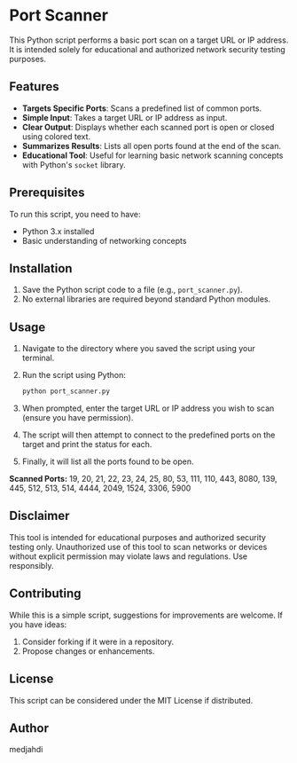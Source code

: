 # Port Scanner

This Python script performs a basic port scan on a target URL or IP address. It is intended solely for educational and authorized network security testing purposes.

## Features

-   **Targets Specific Ports**: Scans a predefined list of common ports.
-   **Simple Input**: Takes a target URL or IP address as input.
-   **Clear Output**: Displays whether each scanned port is open or closed using colored text.
-   **Summarizes Results**: Lists all open ports found at the end of the scan.
-   **Educational Tool**: Useful for learning basic network scanning concepts with Python's `socket` library.

## Prerequisites

To run this script, you need to have:

-   Python 3.x installed
-   Basic understanding of networking concepts

## Installation

1.  Save the Python script code to a file (e.g., `port_scanner.py`).
2.  No external libraries are required beyond standard Python modules.

## Usage

1.  Navigate to the directory where you saved the script using your terminal.
2.  Run the script using Python:

    ```bash
    python port_scanner.py
    ```

3.  When prompted, enter the target URL or IP address you wish to scan (ensure you have permission).
4.  The script will then attempt to connect to the predefined ports on the target and print the status for each.
5.  Finally, it will list all the ports found to be open.

**Scanned Ports:** 19, 20, 21, 22, 23, 24, 25, 80, 53, 111, 110, 443, 8080, 139, 445, 512, 513, 514, 4444, 2049, 1524, 3306, 5900

## Disclaimer

This tool is intended for educational purposes and authorized security testing only. Unauthorized use of this tool to scan networks or devices without explicit permission may violate laws and regulations. Use responsibly.

## Contributing

While this is a simple script, suggestions for improvements are welcome. If you have ideas:

1.  Consider forking if it were in a repository.
2.  Propose changes or enhancements.

## License

This script can be considered under the MIT License if distributed.

## Author

medjahdi
```markdown
